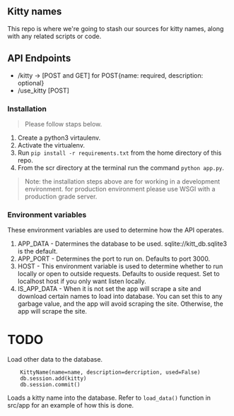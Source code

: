 ## Kitty names
This repo is where we're going to stash our sources for kitty names, along with any related scripts or code.
## API Endpoints
* /kitty -> [POST and GET] for POST{name: required, description: optional}
* /use_kitty [POST]

### Installation
> Please follow staps below.
1. Create a python3 virtaulenv.
2. Activate the virtualenv.
3. Run `pip install -r requirements.txt` from the home directory of this repo.
4. From the scr directory at the terminal run the command `python app.py`.

> Note: the installation steps above are for working in a development environment.
> for production environment please use WSGI with a production grade server.

### Environment variables
 These environment variables are used to determine how the API operates.

1. APP_DATA - Datermines the database to be used. sqlite://kitt_db.sqlite3 is the default.
2. APP_PORT - Determines the port to run on. Defaults to port 3000.
3. HOST - This environment variable is used to determine whether to run locally or open to outside requests. Defaults to ouside request.
Set to localhost host if you only want listen locally.
4. IS_APP_DATA - When it is not set the app will scrape a site and download certain names to load into database.
You can set this to any garbage value, and the app will avoid scraping the site. Otherwise, the app will scrape the site.

# TODO
Load other data to the database.
```
    KittyName(name=name, description=dercription, used=False)
    db.session.add(kitty)
    db.session.commit()
```
Loads a kitty name into the database.
Refer to `load_data()` function in src/app for an example of how this is done.
